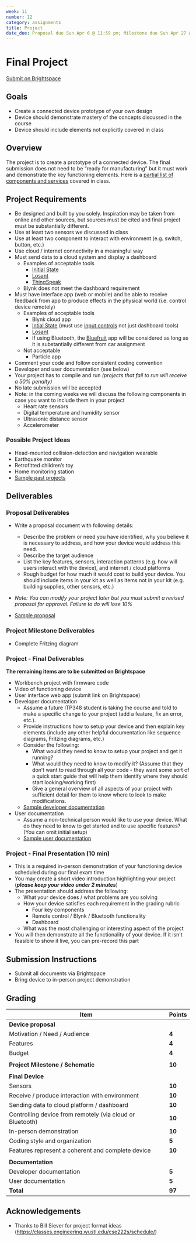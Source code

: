 ```yaml
---
week: 11
number: 12
category: assignments
title: Project
date_due: Proposal due Sun Apr 6 @ 11:59 pm; Milestone due Sun Apr 27 @ 11:59 pm; Finished device and presentation during Final Period (in person) Mon May 12 for MW class and Wed May 14 for TTh class
---
```


Final Project
=============

[Submit on Brightspace](https://brightspace.usc.edu/)

Goals
-----

-   Create a connected device prototype of your own design
-   Device should demonstrate mastery of the concepts discussed in the course
-   Device should include elements not explicitly covered in class

Overview
--------

The project is to create a prototype of a connected device. The final submission
does not need to be “ready for manufacturing” but it must work and demonstrate
the key functioning elements. Here is a [partial list of components and services](sample_components) covered in class.

## Project Requirements

* Be designed and built by you solely. Inspiration may be taken from online and other sources, but sources must be cited and final project must be substantially different.
* Use at least two sensors we discussed in class
* Use at least two component to interact with environment (e.g. switch, button, etc.)
* Use cloud / internet connectivity in a meaningful way
* Must send data to a cloud system and display a dashboard 
  * Examples of acceptable tools
    * [Initial State](https://www.initialstate.com/)
    * [Losant](https://www.losant.com/)
    * [ThingSpeak](https://thingspeak.com/)
  * Blynk does not meet the dashboard requirement
* Must have interface app (web or mobile) and be able to receive feedback from app to produce effects in the physical world (i.e. control device remotely)
  -   Examples of acceptable tools
      -   Blynk cloud app
      -   [Intial State](https://www.initialstate.com/) (must use [input controls](https://www.initialstate.com/blog/input-controls/) not just dashboard tools)
      -   [Losant](https://www.losant.com/)
      -   If using Bluetooth, the [Bluefruit](https://learn.adafruit.com/bluefruit-le-connect) app will be considered as long as it is substantially different from car assignment
  -   Not acceptable 
      -   Particle app 
* Comment your code and follow consistent coding convention
* Developer and user documentation (see below)
* Your project has to compile and run *(projects that fail to run will receive a 50% penalty)*
* No late submission will be accepted
* Note: in the coming weeks we will discuss the following components in case
  you want to include them in your project
  * Heart rate sensors
  * Digital temperature and humidity sensor
  * Ultrasonic distance sensor
  * Accelerometer

### Possible Project Ideas

* Head-mounted collision-detection and navigation wearable
* Earthquake monitor
* Retrofitted children’s toy
* Home monitoring station
* [Sample past projects](https://robparke.com/tag/itp348_projects/)

Deliverables
------------

### Proposal Deliverables

* Write a proposal document with following details:
  * Describe the problem or need you have identified, why you believe it is
    necessary to address, and how your device would address this need.
  * Describe the target audience
  * List the key features, sensors, interaction patterns (e.g. how will
    users interact with the device), and internet / cloud platforms
  * Rough budget for how much it would cost to build your device. You should
    include items in your kit as well as items not in your kit (e.g.
    building supplies, other sensors, etc.)
* *Note: You can modify your project later but you must submit a revised proposal for approval. Failure to do will lose 10%*

* [Sample proposal](https://reparke.github.io/ITP348-Physical-Computing/assignments/project/samples/project_proposal_sample.pdf)

### Project Milestone Deliverables

* Complete Fritzing diagram

### Project - Final Deliverables 

**The remaining items are to be submitted on Brightspace**

-   Workbench project with firmware code
-   Video of functioning device
-   User interface web app (submit link on Brightspace)
-   Developer documentation
    -   Assume a future ITP348 student is taking the course and told to make a
        specific change to your project (add a feature, fix an error, etc.).
    -   Provide instructions how to setup your device and then explain key
            elements (include any other helpful documentation like sequence
            diagrams, Fritzing diagrams, etc.)
    -   Consider the following:
        -   What would they need to know to setup your project and get it running?
        -   What would they need to know to modify it? (Assume that they don’t want to read through all your code - they want some sort of a quick start guide that will help them identify where they should start looking/working first)    
        -   Give a general overview of all aspects of your project with
                sufficient detail for them to know where to look to make
                modifications.
    -   [Sample developer documentation](https://reparke.github.io/ITP348-Physical-Computing/assignments/project/samples/project_developer_guide_sample.pdf)
-   User documentation
    -   Assume a non-technical person would like to use your device. What do
        they need to know to get started and to use specific features? (You can
        omit initial setup)
    -   [Sample user documentation](https://reparke.github.io/ITP348-Physical-Computing/assignments/project/samples/project_user_guide_sample.pdf)

### Project - Final Presentation (10 min)

-   This is a required in-person demonstration of your functioning device scheduled during our final exam time
-   You may create a short video introduction highlighting your project (***please keep your video under 2 minutes***)
-   The presentation should address the following:
    -   What your device does / what problems are you solving
    -   How your device satisfies each requirement in the grading rubric 
        -   Four key components
        -   Remote control / Blynk / Bluetooth functionality
        -   Dashboard
    -   What was the most challenging or interesting aspect of the project
-   You will then demonstrate all the functionality of your device. If it isn't feasible to show it live, you can pre-record this part

## Submission Instructions

* Submit all documents via Brightspace
* Bring device to in-person project demonstration

Grading
-------

| Item                                                      | Points |
| --------------------------------------------------------- | ------ |
| **Device proposal**                                       |        |
| Motivation / Need / Audience                              | **4**  |
| Features                                                  | **4**  |
| Budget                                                    | **4**  |
|                                                           |        |
| **Project Milestone / Schematic**                         | **10** |
|                                                           |        |
| **Final Device**                                          |        |
| Sensors                                                   | **10** |
| Receive / produce interaction with environment            | **10** |
| Sending data to cloud platform / dashboard                | **10** |
| Controlling device from remotely (via cloud or Bluetooth) | **10** |
| In-person demonstration                                   | **10** |
| Coding style and organization                             | **5**  |
| Features represent a coherent and complete device         | **10** |
|                                                           |        |
| **Documentation**                                         |        |
| Developer documentation                                   | **5**  |
| User documentation                                        | **5**  |
| **Total**                                                 | **97** |

## Acknowledgements

-   Thanks to Bill Siever for project format ideas
    (<https://classes.engineering.wustl.edu/cse222s/schedule/>)
